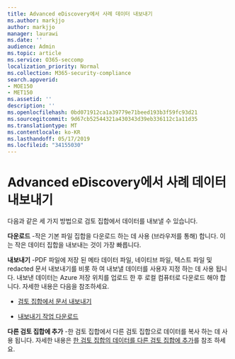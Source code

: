 ```yaml
---
title: Advanced eDiscovery에서 사례 데이터 내보내기
ms.author: markjjo
author: markjjo
manager: laurawi
ms.date: ''
audience: Admin
ms.topic: article
ms.service: O365-seccomp
localization_priority: Normal
ms.collection: M365-security-compliance
search.appverid:
- MOE150
- MET150
ms.assetid: ''
description: ''
ms.openlocfilehash: 0bd071912ca1a39779e71beed193b3f59fc93d21
ms.sourcegitcommit: 9d67cb52544321a430343d39eb336112c1a11d35
ms.translationtype: MT
ms.contentlocale: ko-KR
ms.lasthandoff: 05/17/2019
ms.locfileid: "34155030"
---
```

# <a name="export-case-data-in-advanced-ediscovery"></a>Advanced eDiscovery에서 사례 데이터 내보내기

다음과 같은 세 가지 방법으로 검토 집합에서 데이터를 내보낼 수 있습니다.

**다운로드** -작은 기본 파일 집합을 다운로드 하는 데 사용 (브라우저를 통해) 합니다. 이는 작은 데이터 집합을 내보내는 것이 가장 빠릅니다.

**내보내기** -PDF 파일에 저장 된 메타 데이터 파일, 네이티브 파일, 텍스트 파일 및 redacted 문서 내보내기를 비롯 하 여 내보낼 데이터를 사용자 지정 하는 데 사용 됩니다. 내보낸 데이터는 Azure 저장 위치를 업로드 한 후 로컬 컴퓨터로 다운로드 해야 합니다. 자세한 내용은 다음을 참조하세요. 

   - [검토 집합에서 문서 내보내기](export-documents-from-review-set.md)

   - [내보내기 작업 다운로드](download-export-jobs.md)

**다른 검토 집합에 추가** -한 검토 집합에서 다른 검토 집합으로 데이터를 복사 하는 데 사용 됩니다. 자세한 내용은 [한 검토 집합의 데이터를 다른 검토 집합에 추가](add-data-to-review-set-from-another-review-set.md)를 참조 하세요. 
